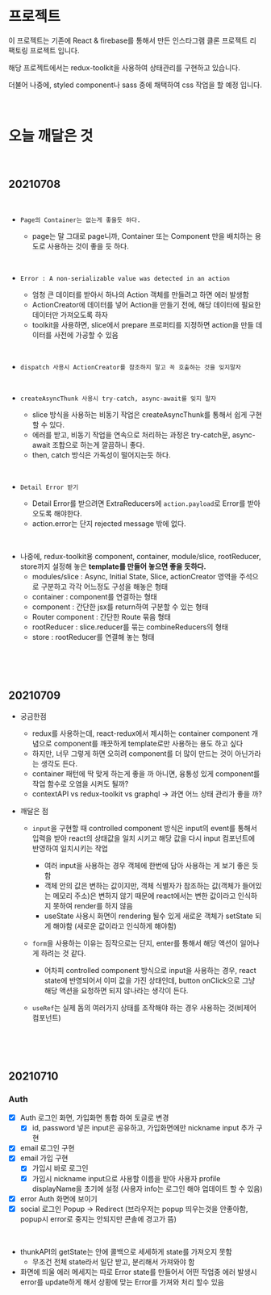 # 프로젝트

이 프로젝트는 기존에 React & firebase를 통해서 만든 인스타그램 클론 프로젝트 리팩토링 프로젝트 입니다.

해당 프로젝트에서는 redux-toolkit을 사용하여 상태관리를 구현하고 있습니다.

더불어 나중에, styled component나 sass 중에 채택하여 css 작업을 할 예정 입니다.

<br/>

# 오늘 깨달은 것

<br/>

## 20210708

<br/>

- `Page의 Container는 없는게 좋을듯 하다.`

  - page는 말 그대로 page니까, Container 또는 Component 만을 배치하는 용도로 사용하는 것이 좋을 듯 하다.

<br/>

- `Error : A non-serializable value was detected in an action`

  - 엄청 큰 데이터를 받아서 하나의 Action 객체를 만들려고 하면 에러 발생함
  - ActionCreator에 데이터를 넣어 Action을 만들기 전에, 해당 데이터에 필요한 데이터만 가져오도록 하자
  - toolkit을 사용하면, slice에서 prepare 프로퍼티를 지정하면 action을 만들 데이터를 사전에 가공할 수 있음

<br/>

- `dispatch 사용시 ActionCreator를 참조하지 말고 꼭 호출하는 것을 잊지말자`

<br/>

- `createAsyncThunk 사용시 try-catch, async-await를 잊지 말자`

  - slice 방식을 사용하는 비동기 작업은 createAsyncThunk를 통해서 쉽게 구현할 수 있다.
  - 에러를 받고, 비동기 작업을 연속으로 처리하는 과정은 try-catch문, async-await 조합으로 하는게 깔끔하니 좋다.
  - then, catch 방식은 가독성이 떨어지는듯 하다.

<br/>

- `Detail Error 받기`

  - Detail Error를 받으려면 ExtraReducers에 `action.payload`로 Error를 받아오도록 해야한다.
  - action.error는 단지 rejected message 밖에 없다.

<br/>

- 나중에, redux-toolkit용 component, container, module/slice, rootReducer, store까지 설정해 놓은 **template를 만들어 놓으면 좋을 듯하다.**
  - modules/slice : Async, Initial State, Slice, actionCreator 영역을 주석으로 구분하고 각각 어느정도 구성을 해놓은 형태
  - container : component를 연결하는 형태
  - component : 간단한 jsx를 return하여 구분할 수 있는 형태
  - Router component : 간단한 Route 묶음 형태
  - rootReducer : slice.reducer를 묶는 combineReducers의 형태
  - store : rootReducer를 연결해 놓는 형태

<br/>
<br/>
<br/>

## 20210709

- 궁금한점

  - redux를 사용하는데, react-redux에서 제시하는 container component 개념으로 component를 깨끗하게 template로만 사용하는 용도 하고 싶다
  - 하지만, 너무 그렇게 하면 오히려 component를 더 많이 만드는 것이 아닌가라는 생각도 든다.
  - container 패턴에 딱 맞게 하는게 좋을 까 아니면, 융통성 있게 component를 작업 함수로 오염을 시켜도 될까?
  - contextAPI vs redux-toolkit vs graphql -> 과연 어느 상태 관리가 좋을 까?

- 깨달은 점

  - `input`을 구현할 때 controlled component 방식은 input의 event를 통해서 입력을 받아 react의 상태값을 일치 시키고 해당 값을 다시 input 컴포넌트에 반영하여 일치시키는 작업

    - 여러 input을 사용하는 경우 객체에 한번에 담아 사용하는 게 보기 좋은 듯함
    - 객체 안의 값은 변하는 값이지만, 객체 식별자가 참조하는 값(객체가 들어있는 메모리 주소)은 변하지 않기 때문에 react에서는 변한 값이라고 인식하지 못하여 render를 하지 않음
    - useState 사용시 화면이 rendering 될수 있게 새로운 객체가 setState 되게 해야함 (새로운 값이라고 인식하게 해야함)

  - `form`을 사용하는 이유는 짐작으로는 단지, enter를 통해서 해당 액션이 일어나게 하려는 것 같다.

    - 어차피 controlled component 방식으로 input을 사용하는 경우, react state에 반영되어서 이미 값을 가진 상태인데, button onClick으로 그냥 해당 액션을 요청하면 되지 않나라는 생각이 든다.

  - `useRef`는 실제 돔의 여러가지 상태를 조작해야 하는 경우 사용하는 것(비제어 컴포넌트)

<br/>
<br/>
<br/>

## 20210710

### Auth

- [x] Auth 로그인 화면, 가입화면 통합 하여 토글로 변경
  - [x] id, password 넣은 input은 공유하고, 가입화면에만 nickname input 추가 구현
- [x] email 로그인 구현
- [x] email 가입 구현
  - [x] 가입시 바로 로그인
  - [x] 가입시 nickname input으로 사용할 이름을 받아 사용자 profile displayName을 초기에 설정 (사용자 info는 로그인 해야 업데이트 할 수 있음)
- [x] error Auth 화면에 보이기
- [x] social 로그인 Popup -> Redirect (브라우저는 popup 띄우는것을 안좋아함, popup시 error로 중지는 안되지만 콘솔에 경고가 뜸)

<br/>

- thunkAPI의 getState는 안에 콜백으로 세세하게 state를 가져오지 못함
  - 무조건 전체 state라서 일단 받고, 분리해서 가져와야 함
- 화면에 띄울 에러 메세지는 따로 Error state를 만들어서 어떤 작업중 에러 발생시 error를 update하게 해서 상황에 맞는 Error를 가져와 처리 할수 있음
